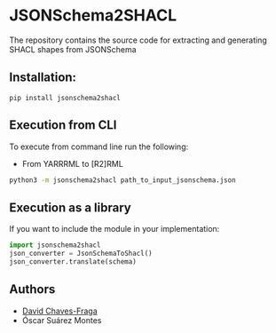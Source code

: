 # JSONSchema2SHACL
The repository contains the source code for extracting and generating SHACL shapes from JSONSchema

## Installation:
```
pip install jsonschema2shacl
```

## Execution from CLI
To execute from command line run the following:

- From YARRRML to \[R2\]RML
```bash
python3 -m jsonschema2shacl path_to_input_jsonschema.json
```

## Execution as a library

If you want to include the module in your implementation:
```python
import jsonschema2shacl
json_converter = JsonSchemaToShacl()
json_converter.translate(schema)
```

## Authors
- [David Chaves-Fraga](mailto:david.chaves@usc.es)
- Óscar Suárez Montes
